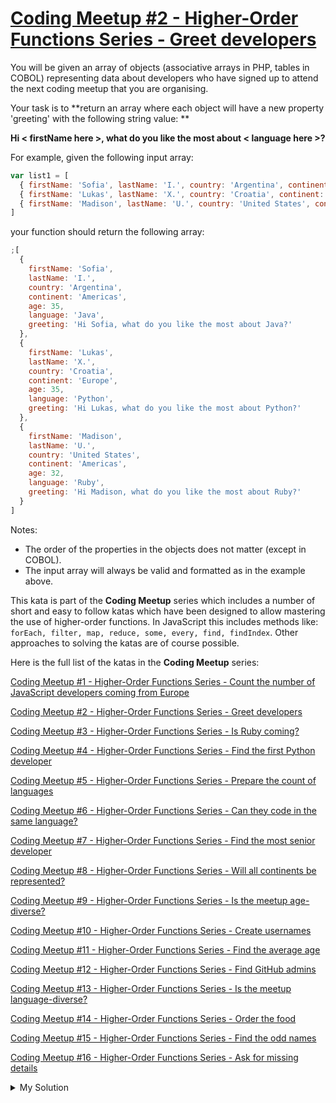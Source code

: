 # [Coding Meetup #2 - Higher-Order Functions Series - Greet developers](https://www.codewars.com/kata/58279e13c983ca4a2a00002a)

You will be given an array of objects (associative arrays in PHP, tables in COBOL) representing data about developers
who have signed up to attend the next coding meetup that you are organising.

Your task is to **return an array where each object will have a new property 'greeting' with the following string value:
**

**Hi < firstName here >, what do you like the most about < language here >?**

For example, given the following input array:

```js
var list1 = [
  { firstName: 'Sofia', lastName: 'I.', country: 'Argentina', continent: 'Americas', age: 35, language: 'Java' },
  { firstName: 'Lukas', lastName: 'X.', country: 'Croatia', continent: 'Europe', age: 35, language: 'Python' },
  { firstName: 'Madison', lastName: 'U.', country: 'United States', continent: 'Americas', age: 32, language: 'Ruby' }
]
```

your function should return the following array:

```js
;[
  {
    firstName: 'Sofia',
    lastName: 'I.',
    country: 'Argentina',
    continent: 'Americas',
    age: 35,
    language: 'Java',
    greeting: 'Hi Sofia, what do you like the most about Java?'
  },
  {
    firstName: 'Lukas',
    lastName: 'X.',
    country: 'Croatia',
    continent: 'Europe',
    age: 35,
    language: 'Python',
    greeting: 'Hi Lukas, what do you like the most about Python?'
  },
  {
    firstName: 'Madison',
    lastName: 'U.',
    country: 'United States',
    continent: 'Americas',
    age: 32,
    language: 'Ruby',
    greeting: 'Hi Madison, what do you like the most about Ruby?'
  }
]
```

Notes:

- The order of the properties in the objects does not matter (except in COBOL).
- The input array will always be valid and formatted as in the example above.

This kata is part of the **Coding Meetup** series which includes a number of short and easy to follow katas which have
been designed to allow mastering the use of higher-order functions. In JavaScript this includes methods like:
`forEach, filter, map, reduce, some, every, find, findIndex`. Other approaches to solving the katas are of course
possible.

Here is the full list of the katas in the **Coding Meetup** series:

[Coding Meetup #1 - Higher-Order Functions Series - Count the number of JavaScript developers coming from Europe](http://www.codewars.com/kata/coding-meetup-number-1-higher-order-functions-series-count-the-number-of-javascript-developers-coming-from-europe)

[Coding Meetup #2 - Higher-Order Functions Series - Greet developers](https://www.codewars.com/kata/coding-meetup-number-2-higher-order-functions-series-greet-developers)

[Coding Meetup #3 - Higher-Order Functions Series - Is Ruby coming?](https://www.codewars.com/kata/coding-meetup-number-3-higher-order-functions-series-is-ruby-coming)

[Coding Meetup #4 - Higher-Order Functions Series - Find the first Python developer](https://www.codewars.com/kata/coding-meetup-number-4-higher-order-functions-series-find-the-first-python-developer)

[Coding Meetup #5 - Higher-Order Functions Series - Prepare the count of languages](https://www.codewars.com/kata/coding-meetup-number-5-higher-order-functions-series-prepare-the-count-of-languages)

[Coding Meetup #6 - Higher-Order Functions Series - Can they code in the same language?](https://www.codewars.com/kata/coding-meetup-number-6-higher-order-functions-series-can-they-code-in-the-same-language)

[Coding Meetup #7 - Higher-Order Functions Series - Find the most senior developer](http://www.codewars.com/kata/coding-meetup-number-7-higher-order-functions-series-find-the-most-senior-developer)

[Coding Meetup #8 - Higher-Order Functions Series - Will all continents be represented?](https://www.codewars.com/kata/coding-meetup-number-8-higher-order-functions-series-will-all-continents-be-represented)

[Coding Meetup #9 - Higher-Order Functions Series - Is the meetup age-diverse?](https://www.codewars.com/kata/coding-meetup-number-9-higher-order-functions-series-is-the-meetup-age-diverse)

[Coding Meetup #10 - Higher-Order Functions Series - Create usernames](https://www.codewars.com/kata/coding-meetup-number-10-higher-order-functions-series-create-usernames)

[Coding Meetup #11 - Higher-Order Functions Series - Find the average age](https://www.codewars.com/kata/coding-meetup-number-11-higher-order-functions-series-find-the-average-age)

[Coding Meetup #12 - Higher-Order Functions Series - Find GitHub admins](https://www.codewars.com/kata/coding-meetup-number-12-higher-order-functions-series-find-github-admins)

[Coding Meetup #13 - Higher-Order Functions Series - Is the meetup language-diverse?](https://www.codewars.com/kata/coding-meetup-number-13-higher-order-functions-series-is-the-meetup-language-diverse)

[Coding Meetup #14 - Higher-Order Functions Series - Order the food](https://www.codewars.com/kata/coding-meetup-number-14-higher-order-functions-series-order-the-food)

[Coding Meetup #15 - Higher-Order Functions Series - Find the odd names](https://www.codewars.com/kata/coding-meetup-number-15-higher-order-functions-series-find-the-odd-names)

[Coding Meetup #16 - Higher-Order Functions Series - Ask for missing details](https://www.codewars.com/kata/coding-meetup-number-16-higher-order-functions-series-ask-for-missing-details)

<details><summary>My Solution</summary>

```js
function greetDevelopers(list) {
  return list.map(dev => ({
    ...dev,
    greeting: `Hi ${dev.firstName}, what do you like the most about ${dev.language}?`
  }))
}
```

</details>
